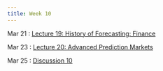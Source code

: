 ```yaml
---
title: Week 10
---
```


Mar 21
: [Lecture 19: History of Forecasting: Finance](#)

Mar 23
: [Lecture 20: Advanced Prediction Markets](#)

Mar 25
: [Discussion 10](#)